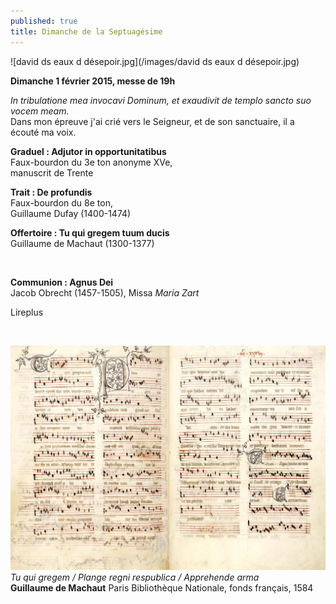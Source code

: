 ```yaml
---
published: true
title: Dimanche de la Septuagésime
---
```


![david ds eaux d désepoir.jpg](/images/david ds eaux d désepoir.jpg)


**Dimanche 1 février 2015, messe de 19h**  

*In tribulatione mea invocavi Dominum, et exaudivit de templo sancto suo vocem meam.*  
Dans mon épreuve j'ai crié vers le Seigneur, et de son sanctuaire, il a écouté ma voix.

**Graduel : Adjutor in opportunitatibus**  
Faux-bourdon du 3e ton anonyme XVe,  
manuscrit de Trente

**Trait : De profundis**  
Faux-bourdon du 8e ton,  
Guillaume Dufay (1400-1474)

**Offertoire : Tu qui gregem tuum ducis**  
Guillaume de Machaut (1300-1377)

&nbsp;

**Communion : Agnus Dei**  
Jacob Obrecht (1457-1505), Missa *Maria Zart*

Lireplus

&nbsp;

![machaut.jpeg](/images/machaut.jpeg)
*Tu qui gregem / Plange regni respublica / Apprehende arma*  
**Guillaume de Machaut** Paris Bibliothèque Nationale, fonds français, 1584